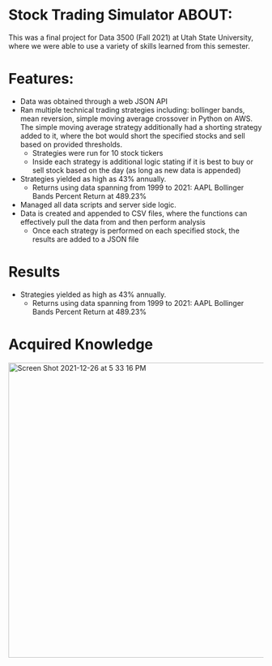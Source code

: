 # Stock Trading Simulator ABOUT: 
This was a final project for Data 3500 (Fall 2021) at Utah State University, where we were able to use a variety of skills learned from this semester.

# Features:
- Data was obtained through a web JSON API
- Ran multiple technical trading strategies including: bollinger bands, mean reversion, simple moving average crossover in Python on AWS. The simple moving average strategy additionally had a shorting strategy added to it, where the bot would short the specified stocks and sell based on provided thresholds.
  - Strategies were run for 10 stock tickers
  - Inside each strategy is additional logic stating if it is best to buy or sell stock based on the day (as long as new data is appended) 
- Strategies yielded as high as 43% annually. 
  - Returns using data spanning from 1999 to 2021: AAPL Bollinger Bands Percent Return at 489.23%
- Managed all data scripts and server side logic. 
- Data is created and appended to CSV files, where the functions can effectively pull the data from and then perform analysis
  - Once each strategy is performed on each specified stock, the results are added to a JSON file


# Results
- Strategies yielded as high as 43% annually. 
  - Returns using data spanning from 1999 to 2021: AAPL Bollinger Bands Percent Return at 489.23%

# Acquired Knowledge
<img width="582" alt="Screen Shot 2021-12-26 at 5 33 16 PM" src="https://user-images.githubusercontent.com/96510784/147425602-c17153f6-ed7b-45b5-aa0e-266264df06a9.png">
